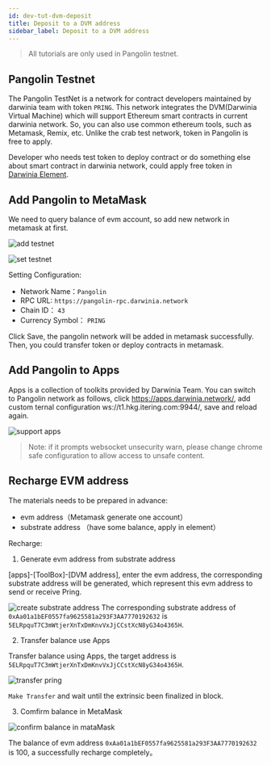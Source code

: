 ```yaml
---
id: dev-tut-dvm-deposit
title: Deposit to a DVM address
sidebar_label: Deposit to a DVM address
---
```


> All tutorials are only used in Pangolin testnet.

## Pangolin Testnet

The Pangolin TestNet is a network for contract developers maintained by darwinia team with token `PRING`. This network integrates the DVM(Darwinia Virtual Machine) which will support Ethereum smart contracts in current darwinia network. So, you can also use common ethereum tools, such as Metamask, Remix, etc. Unlike the crab test network,
token in Pangolin is free to apply.

Developer who needs test token to deploy contract or do something else about smart contract in darwinia network, could apply free token in [Darwinia Element](https://app.element.io/?pk_vid=6961ca0f7c45f8bf16052310122d2437#/room/#darwinia:matrix.org).

## Add Pangolin to MetaMask 

We need to query balance of evm account, so add new network in metamask at first.

![add testnet](assets/wiki-tut-dvm-recharge-01.png)

![set testnet](assets/wiki-tut-dvm-recharge-02.png)

Setting Configuration:

- Network Name：`Pangolin`
- RPC URL: `https://pangolin-rpc.darwinia.network`
- Chain ID： `43`
- Currency Symbol： `PRING`

Click Save, the pangolin network will be added in metamask successfully. Then, you could transfer token or deploy contracts in metamask.

## Add Pangolin to Apps

Apps is a collection of toolkits provided by Darwinia Team. You can switch to Pangolin network as follows, click https://apps.darwinia.network/,
add custom ternal configuration ws://t1.hkg.itering.com:9944/, save and reload again.

![support apps](assets/wiki-tut-dvm-recharge-03.png)

> Note: if it prompts websocket unsecurity warn, please change chrome safe configuration to allow access to unsafe content.

## Recharge EVM address

The materials needs to be prepared in advance:

- evm address（Metamask generate one account）
- substrate address （have some balance, apply in element）

Recharge:

1. Generate evm address from substrate address

[apps]-[ToolBox]-[DVM address], enter the evm address, the corresponding substrate address will be generated, which represent this evm address to send or receive Pring.


![create substrate address](assets/wiki-tut-dvm-recharge-04.png)
The corresponding substrate address of `0xAa01a1bEF0557fa9625581a293F3AA7770192632` is `5ELRpquT7C3mWtjerXnTxDmKnvVxJjCCstXcN8yG34o4365H`.


2. Transfer balance use Apps

Transfer balance using Apps, the target address is `5ELRpquT7C3mWtjerXnTxDmKnvVxJjCCstXcN8yG34o4365H`.

![transfer pring](assets/wiki-tut-dvm-recharge-05.png)

`Make Transfer` and wait until the extrinsic been finalized in block.


3. Comfirm balance in MetaMask

![confirm balance in mataMask](assets/wiki-tut-dvm-recharge-06.png)

The balance of evm address `0xAa01a1bEF0557fa9625581a293F3AA7770192632` is 100, a successfully recharge completely。
